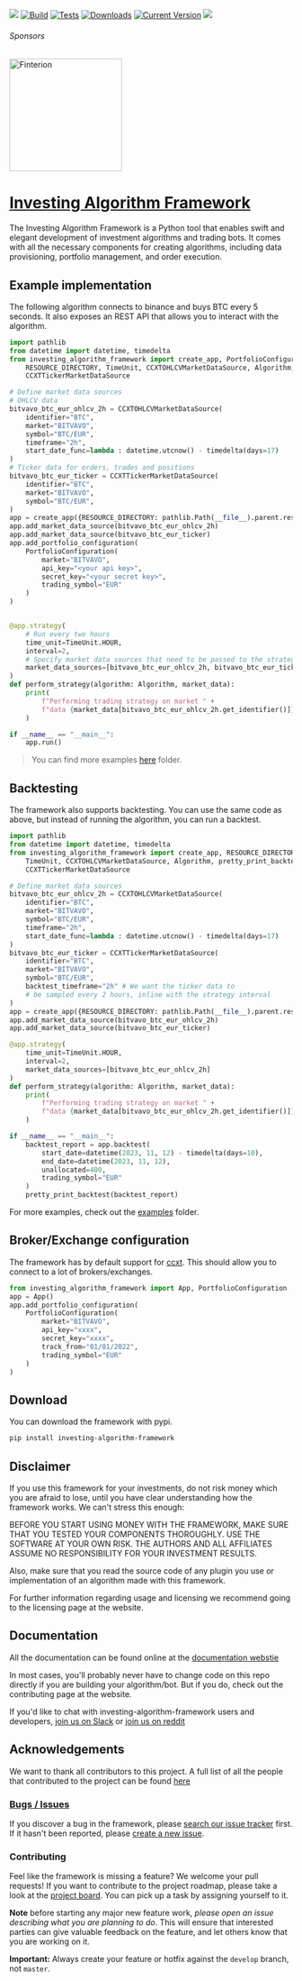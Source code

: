<a href=https://investing-algorithm-framework.com><img src="https://img.shields.io/badge/docs-website-brightgreen"></a>
[![Build](https://github.com/coding-kitties/investing-algorithm-framework/actions/workflows/build.yml/badge.svg)](https://github.com/coding-kitties/investing-algorithm-framework/actions/workflows/build.yml)
[![Tests](https://github.com/coding-kitties/investing-algorithm-framework/actions/workflows/test.yml/badge.svg?branch=master)](https://github.com/coding-kitties/investing-algorithm-framework/actions/workflows/test.yml)
[![Downloads](https://pepy.tech/badge/investing-algorithm-framework)](https://pepy.tech/badge/investing-algorithm-framework)
[![Current Version](https://img.shields.io/pypi/v/investing_algorithm_framework.svg)](https://img.shields.io/pypi/v/investing_algorithm_framework.svg)
<a href="https://www.reddit.com/r/InvestingBots/"><img src="https://img.shields.io/reddit/subreddit-subscribers/investingbots?style=social"></a>
###### Sponsors
<p align="left">
<a href="https://finterion.com">
  <img alt="Finterion" src="https://logicfunds-web-app-images.s3.eu-central-1.amazonaws.com/finterion.png" width="200px" />
</a>
</p>


# [Investing Algorithm Framework](https://github.com/coding-kitties/investing-algorithm-framework)

The Investing Algorithm Framework is a Python tool that enables swift and 
elegant development of investment algorithms and trading bots. It comes with all the necessary 
components for creating algorithms, including data provisioning, portfolio management, and order execution.


## Example implementation
The following algorithm connects to binance and buys BTC every 5 seconds. 
It also exposes an REST API that allows you to interact with the algorithm.
```python
import pathlib
from datetime import datetime, timedelta
from investing_algorithm_framework import create_app, PortfolioConfiguration, \
    RESOURCE_DIRECTORY, TimeUnit, CCXTOHLCVMarketDataSource, Algorithm, \
    CCXTTickerMarketDataSource

# Define market data sources
# OHLCV data
bitvavo_btc_eur_ohlcv_2h = CCXTOHLCVMarketDataSource(
    identifier="BTC",
    market="BITVAVO",
    symbol="BTC/EUR",
    timeframe="2h",
    start_date_func=lambda : datetime.utcnow() - timedelta(days=17)
)
# Ticker data for orders, trades and positions
bitvavo_btc_eur_ticker = CCXTTickerMarketDataSource(
    identifier="BTC",
    market="BITVAVO",
    symbol="BTC/EUR",
)
app = create_app({RESOURCE_DIRECTORY: pathlib.Path(__file__).parent.resolve()})
app.add_market_data_source(bitvavo_btc_eur_ohlcv_2h)
app.add_market_data_source(bitvavo_btc_eur_ticker)
app.add_portfolio_configuration(
    PortfolioConfiguration(
        market="BITVAVO",
        api_key="<your api key>",
        secret_key="<your secret key>",
        trading_symbol="EUR"
    )
)


@app.strategy(
    # Run every two hours
    time_unit=TimeUnit.HOUR, 
    interval=2, 
    # Specify market data sources that need to be passed to the strategy
    market_data_sources=[bitvavo_btc_eur_ohlcv_2h, bitvavo_btc_eur_ticker]
)
def perform_strategy(algorithm: Algorithm, market_data):
    print(
        f"Performing trading strategy on market " +
        f"data {market_data[bitvavo_btc_eur_ohlcv_2h.get_identifier()]}"
    )

if __name__ == "__main__":
    app.run()
```

> You can find more examples [here](./examples) folder.

## Backtesting
The framework also supports backtesting. You can use the same code as above,
but instead of running the algorithm, you can run a backtest.

```python
import pathlib
from datetime import datetime, timedelta
from investing_algorithm_framework import create_app, RESOURCE_DIRECTORY, \
    TimeUnit, CCXTOHLCVMarketDataSource, Algorithm, pretty_print_backtest, \
    CCXTTickerMarketDataSource

# Define market data sources
bitvavo_btc_eur_ohlcv_2h = CCXTOHLCVMarketDataSource(
    identifier="BTC",
    market="BITVAVO",
    symbol="BTC/EUR",
    timeframe="2h", 
    start_date_func=lambda : datetime.utcnow() - timedelta(days=17) 
)
bitvavo_btc_eur_ticker = CCXTTickerMarketDataSource(
    identifier="BTC",
    market="BITVAVO",
    symbol="BTC/EUR",
    backtest_timeframe="2h" # We want the ticker data to 
    # be sampled every 2 hours, inline with the strategy interval
)
app = create_app({RESOURCE_DIRECTORY: pathlib.Path(__file__).parent.resolve()})
app.add_market_data_source(bitvavo_btc_eur_ohlcv_2h)
app.add_market_data_source(bitvavo_btc_eur_ticker)

@app.strategy(
    time_unit=TimeUnit.HOUR, 
    interval=2, 
    market_data_sources=[bitvavo_btc_eur_ohlcv_2h]
)
def perform_strategy(algorithm: Algorithm, market_data):
    print(
        f"Performing trading strategy on market " +
        f"data {market_data[bitvavo_btc_eur_ohlcv_2h.get_identifier()]}"
    )

if __name__ == "__main__":
    backtest_report = app.backtest(
        start_date=datetime(2023, 11, 12) - timedelta(days=10),
        end_date=datetime(2023, 11, 12),
        unallocated=400,
        trading_symbol="EUR"
    )
    pretty_print_backtest(backtest_report)
```
For more examples, check out the [examples](./examples/backtesting) folder.

## Broker/Exchange configuration
The framework has by default support for [ccxt](https://github.com/ccxt/ccxt).
This should allow you to connect to a lot of brokers/exchanges.

```python
from investing_algorithm_framework import App, PortfolioConfiguration
app = App()
app.add_portfolio_configuration(
    PortfolioConfiguration(
        market="BITVAVO", 
        api_key="xxxx", 
        secret_key="xxxx", 
        track_from="01/01/2022",
        trading_symbol="EUR"
    )
)
```

## Download
You can download the framework with pypi.

```bash
pip install investing-algorithm-framework
```

## Disclaimer
If you use this framework for your investments, do not risk money 
which you are afraid to lose, until you have clear understanding how 
the framework works. We can't stress this enough:

BEFORE YOU START USING MONEY WITH THE FRAMEWORK, MAKE SURE THAT YOU TESTED 
YOUR COMPONENTS THOROUGHLY. USE THE SOFTWARE AT YOUR OWN RISK. 
THE AUTHORS AND ALL AFFILIATES ASSUME NO RESPONSIBILITY FOR YOUR INVESTMENT RESULTS.

Also, make sure that you read the source code of any plugin you use or 
implementation of an algorithm made with this framework.

For further information regarding usage and licensing we recommend going 
to the licensing page at the website.

## Documentation

All the documentation can be found online 
at the [documentation webstie](https://investing-algorithm-framework.com)

In most cases, you'll probably never have to change code on this repo directly 
if you are building your algorithm/bot. But if you do, check out the 
contributing page at the website.

If you'd like to chat with investing-algorithm-framework users 
and developers, [join us on Slack](https://inv-algo-framework.slack.com) or [join us on reddit](https://www.reddit.com/r/InvestingBots/)

## Acknowledgements
We want to thank all contributors to this project. A full list of all 
the people that contributed to the project can be
found [here](https://github.com/investing-algorithms/investing-algorithm-framework/blob/master/AUTHORS.md)

### [Bugs / Issues](https://github.com/investing-algorithms/investing-algorithm-framework/issues?q=is%3Aissue)

If you discover a bug in the framework, please [search our issue tracker](https://github.com/investing-algorithms/investing-algorithm-framework/issues?q=is%3Aissue)
first. If it hasn't been reported, please [create a new issue](https://github.com/investing-algorithms/investing-algorithm-framework/issues/new).

### Contributing
Feel like the framework is missing a feature? We welcome your pull requests!
If you want to contribute to the project roadmap, please take a look at the [project board](https://github.com/coding-kitties/investing-algorithm-framework/projects?query=is%3Aopen).
You can pick up a task by assigning yourself to it. 

**Note** before starting any major new feature work, *please open an issue describing what you are planning to do*.
This will ensure that interested parties can give valuable feedback on the feature, and let others know that you are working on it.

**Important:** Always create your feature or hotfix against the `develop` branch, not `master`.
